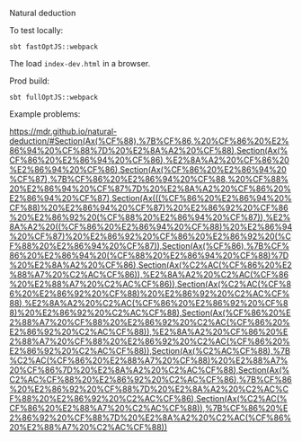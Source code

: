 Natural deduction


To test locally:

```
sbt fastOptJS::webpack
```

The load `index-dev.html` in a browser.

Prod build:

```
sbt fullOptJS::webpack
```

Example problems:

https://mdr.github.io/natural-deduction/#Section(Ax(%CF%88),%7B%CF%86,%20%CF%86%20%E2%86%94%20%CF%88%7D%20%E2%8A%A2%20%CF%88),Section(Ax(%CF%86%20%E2%86%94%20%CF%86),%E2%8A%A2%20%CF%86%20%E2%86%94%20%CF%86),Section(Ax(%CF%86%20%E2%86%94%20%CF%87),%7B%CF%86%20%E2%86%94%20%CF%88,%20%CF%88%20%E2%86%94%20%CF%87%7D%20%E2%8A%A2%20%CF%86%20%E2%86%94%20%CF%87),Section(Ax(((%CF%86%20%E2%86%94%20%CF%88)%20%E2%86%94%20%CF%87)%20%E2%86%92%20%CF%86%20%E2%86%92%20(%CF%88%20%E2%86%94%20%CF%87)),%E2%8A%A2%20((%CF%86%20%E2%86%94%20%CF%88)%20%E2%86%94%20%CF%87)%20%E2%86%92%20%CF%86%20%E2%86%92%20(%CF%88%20%E2%86%94%20%CF%87)),Section(Ax(%CF%86),%7B%CF%86%20%E2%86%94%20(%CF%88%20%E2%86%94%20%CF%88)%7D%20%E2%8A%A2%20%CF%86),Section(Ax(%C2%AC(%CF%86%20%E2%88%A7%20%C2%AC%CF%86)),%E2%8A%A2%20%C2%AC(%CF%86%20%E2%88%A7%20%C2%AC%CF%86)),Section(Ax(%C2%AC(%CF%86%20%E2%86%92%20%CF%88)%20%E2%86%92%20%C2%AC%CF%88),%E2%8A%A2%20%C2%AC(%CF%86%20%E2%86%92%20%CF%88)%20%E2%86%92%20%C2%AC%CF%88),Section(Ax(%CF%86%20%E2%88%A7%20%CF%88%20%E2%86%92%20%C2%AC(%CF%86%20%E2%86%92%20%C2%AC%CF%88)),%E2%8A%A2%20%CF%86%20%E2%88%A7%20%CF%88%20%E2%86%92%20%C2%AC(%CF%86%20%E2%86%92%20%C2%AC%CF%88)),Section(Ax(%C2%AC%CF%88),%7B%C2%AC(%CF%86%20%E2%88%A7%20%CF%88)%20%E2%88%A7%20%CF%86%7D%20%E2%8A%A2%20%C2%AC%CF%88),Section(Ax(%C2%AC%CF%88%20%E2%86%92%20%C2%AC%CF%86),%7B%CF%86%20%E2%86%92%20%CF%88%7D%20%E2%8A%A2%20%C2%AC%CF%88%20%E2%86%92%20%C2%AC%CF%86),Section(Ax(%C2%AC(%CF%86%20%E2%88%A7%20%C2%AC%CF%88)),%7B%CF%86%20%E2%86%92%20%CF%88%7D%20%E2%8A%A2%20%C2%AC(%CF%86%20%E2%88%A7%20%C2%AC%CF%88))